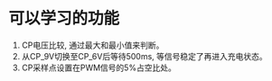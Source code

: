 # 可以学习的功能

1. CP电压比较, 通过最大和最小值来判断。
2. 从CP_9V切换至CP_6V后等待500ms, 等信号稳定了再进入充电状态。
3. CP采样点设置在PWM信号的5%占空比处。
